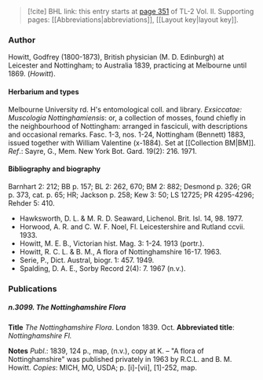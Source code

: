 > [!cite] BHL link: this entry starts at [page 351](https://www.biodiversitylibrary.org/item/103253#page/377/mode/1up) of TL-2 Vol. II.
> Supporting pages: [[Abbreviations|abbreviations]], [[Layout key|layout key]].

### Author

Howitt, Godfrey (1800-1873), British physician (M. D. Edinburgh) at Leicester and Nottingham; to Australia 1839, practicing at Melbourne until 1869. (*Howitt*).

#### Herbarium and types

Melbourne University rd. H's entomological coll. and library. *Exsiccatae: Muscologia Nottinghamiensis*: or, a collection of mosses, found chiefly in the neighbourhood of Nottingham: arranged in fasciculi, with descriptions and occasional remarks. Fasc. 1-3, nos. 1-24, Nottingham (Bennett) 1883, issued together with William Valentine (x-1884). Set at [[Collection BM|BM]].
*Ref*.: Sayre, G., Mem. New York Bot. Gard. 19(2): 216. 1971.

#### Bibliography and biography

Barnhart 2: 212; BB p. 157; BL 2: 262, 670; BM 2: 882; Desmond p. 326; GR p. 373, cat. p. 65; HR; Jackson p. 258; Kew 3: 50; LS 12725; PR 4295-4296; Rehder 5: 410.
- Hawksworth, D. L. & M. R. D. Seaward, Lichenol. Brit. Isl. 14, 98. 1977.
- Horwood, A. R. and C. W. F. Noel, Fl. Leicestershire and Rutland ccvii. 1933.
- Howitt, M. E. B., Victorian hist. Mag. 3: 1-24. 1913 (portr.).
- Howitt, R. C. L. & B. M., A flora of Nottinghamshire 16-17. 1963.
- Serie, P., Dict. Austral, biogr. 1: 457. 1949.
- Spalding, D. A. E., Sorby Record 2(4): 7. 1967 (n.v.).

### Publications

##### n.3099. The Nottinghamshire Flora

**Title**
*The Nottinghamshire Flora*. London 1839. Oct.
**Abbreviated title**: *Nottinghamshire Fl.*

**Notes**
*Publ*.: 1839, 124 p., map, (n.v.), copy at K. – "A flora of Nottinghamshire" was published privately in 1963 by R.C.L. and B. M. Howitt. *Copies*: MICH, MO, USDA; p. \[i\]-\[vii\], \[1\]-252, map.

